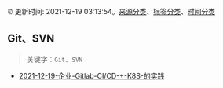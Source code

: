 :alarm_clock: 更新时间: 2021-12-19 03:13:54。[来源分类](../README.md)、[标签分类](../TAGS.md)、[时间分类](../TIMELINE.md)

## Git、SVN


> 关键字：`Git`、`SVN`



- [2021-12-19-企业-Gitlab-CI/CD-+-K8S-的实践](https://www.v2ex.com/t/823089) 